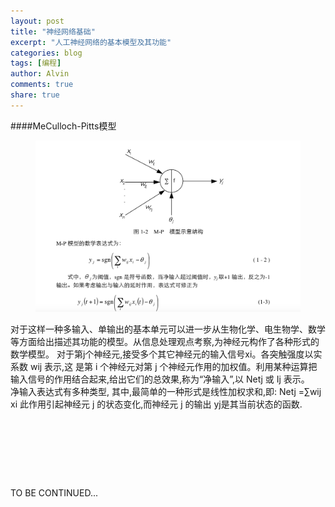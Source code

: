 ```yaml
---
layout: post
title: "神经网络基础"
excerpt: "人工神经网络的基本模型及其功能"
categories: blog
tags: [编程]
author: Alvin
comments: true
share: true
---
```

####MeCulloch-Pitts模型   
<figure >
<img src="/postimage/mp.jpg" alt="M-P model">
</figure> 

对于这样一种多输入、单输出的基本单元可以进一步从生物化学、电生物学、数学等方面给出描述其功能的模型。从信息处理观点考察,为神经元构作了各种形式的数学模型。
对于第j个神经元,接受多个其它神经元的输入信号xi。各突触强度以实系数 wij 表示,这 是第 i 个神经元对第 j 个神经元作用的加权值。利用某种运算把输入信号的作用结合起来,给出它们的总效果,称为“净输入”,以 Netj 或 Ij 表示。  
净输入表达式有多种类型, 其中,最简单的一种形式是线性加权求和,即:
Netj =∑wij xi 此作用引起神经元 j 的状态变化,而神经元 j 的输出 yj是其当前状态的函数.





&nbsp;   
&nbsp;  

&nbsp;  

&nbsp;   

   







TO BE CONTINUED...   







<!-- 多说评论框 start -->
<div class="ds-thread" data-thread-key="ASD" data-title="ASD" ></div>
<!-- 多说评论框 end -->
<!-- 多说公共JS代码 start (一个网页只需插入一次) -->
<script type="text/javascript">
var duoshuoQuery = {short_name:"goaheadalvin"};
(function() {
var ds = document.createElement('script');
ds.type = 'text/javascript';ds.async = true;
ds.src = (document.location.protocol == 'https:' ? 'https:' : 'http:') + '//static.duoshuo.com/embed.js';
ds.charset = 'UTF-8';
(document.getElementsByTagName('head')[0] 
|| document.getElementsByTagName('body')[0]).appendChild(ds);
})();
</script>
<!-- 多说公共JS代码 end -->